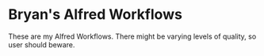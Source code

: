 # Bryan's Alfred Workflows

These are my Alfred Workflows. There might be varying levels of quality, so
user should beware.


